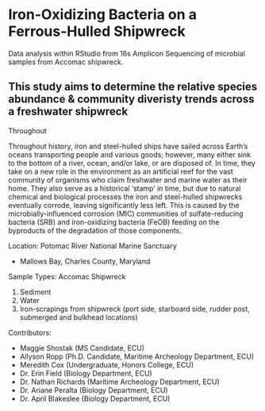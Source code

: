 # Iron-Oxidizing Bacteria on a Ferrous-Hulled Shipwreck

Data analysis within RStudio from 16s Amplicon Sequencing of microbial samples from Accomac shipwreck.

## This study aims to determine the relative species abundance & community diveristy trends across a freshwater shipwreck

Throughout

Throughout history, iron and steel-hulled ships have sailed across Earth’s oceans transporting people and various goods; however, many either sink to the bottom of a river, ocean, and/or lake, or are disposed of. In time, they take on a new role in the environment as an artificial reef for the vast community of organisms who claim freshwater and marine water as their home. They also serve as a historical ‘stamp’ in time, but due to natural chemical and biological processes the iron and steel-hulled shipwrecks eventually corrode, leaving significantly less left. This is caused by the microbially-influenced corrosion (MIC) communities of sulfate-reducing bacteria (SRB) and iron-oxidizing bacteria (FeOB) feeding on the byproducts of the degradation of those components.

Location: Potomac River National Marine Sanctuary
 - Mallows Bay, Charles County, Maryland

Sample Types: Accomac Shipwreck
1) Sediment
2) Water
3) Iron-scrapings from shipwreck (port side, starboard side, rudder post, submerged and bulkhead locations)

Contributors:
- Maggie Shostak (MS Candidate, ECU)
- Allyson Ropp (Ph.D. Candidate, Maritime Archeology Department, ECU)
- Meredith Cox (Undergraduate, Honors College, ECU)
- Dr. Erin Field (Biology Department, ECU)
- Dr. Nathan Richards (Maritime Archeology Department, ECU)
- Dr. Ariane Peralta (Biology Department, ECU)
- Dr. April Blakeslee (Biology Department, ECU)
